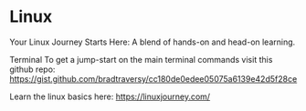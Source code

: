 # Linux
Your Linux Journey Starts Here: A blend of hands-on and head-on learning.

Terminal
To get a jump-start on the main terminal commands visit this github repo:
https://gist.github.com/bradtraversy/cc180de0edee05075a6139e42d5f28ce

Learn the linux basics here:
https://linuxjourney.com/
